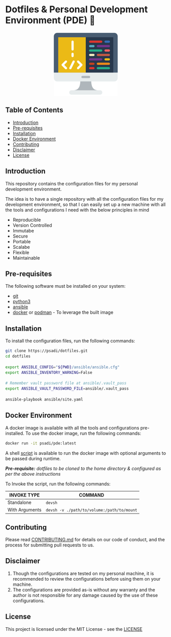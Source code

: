 # Dotfiles & Personal Development Environment (PDE) 🚀

<p align="center">
  <img src="https://raw.githubusercontent.com/psadi/dotfiles/main/assets/image.png" alt="alt text" width="200" height="200">
</p>

## Table of Contents

- [Introduction](#introduction)
- [Pre-requisites](#pre-requisites)
- [Installation](#installation)
- [Docker Environment](#docker-environment)
- [Contributing](#contributing)
- [Disclaimer](#disclaimer)
- [License](#license)

## Introduction

This repository contains the configuration files for my personal development environment.

The idea is to have a single repository with all the configuration files for my development environment, so that I can easily set up a new machine with all the tools and configurations I need with the below principles in mind

- Reproducible
- Version Controlled
- Immutabe
- Secure
- Portable
- Scalabe
- Flexible
- Maintainable

## Pre-requisites

The following software must be installed on your system:

- [git](https://git-scm.com/)
- [python3](https://www.python.org/)
- [ansible](https://www.ansible.com/)
- [docker](https://www.docker.com/) or [podman](https://podman.io/) - To leverage the built image

## Installation

To install the configuration files, run the following commands:

```bash
git clone https://psadi/dotfiles.git
cd dotfiles

export ANSIBLE_CONFIG="${PWD}/ansible/ansible.cfg"
export ANSIBLE_INVENTORY_WARNING=False

# Remember vault password file at ansible/.vault_pass
export ANSIBLE_VAULT_PASSWORD_FILE=ansible/.vault_pass

ansible-playbook ansible/site.yaml
```
## Docker Environment

A docker image is available with all the tools and configurations pre-installed. To use the docker image, run the following commands:

```bash
docker run -it psadi/pde:latest
```

A shell [script](https://github.com/psadi/dotfiles/blob/main/.local/bin/devsh) is available to run the docker image with optional arguments to be passed during runtime.

***Pre-requisite:** dotfiles to be cloned to the home directory & configured as per the above instructions*

To Invoke the script, run the following commands:

|INVOKE TYPE|COMMAND|
|---|---|
|Standalone|`devsh`|
|With Arguments|`devsh -v ./path/to/volume:/path/to/mount`|

## Contributing
Please read [CONTRIBUTING.md](CONTRIBUTING.md) for details on our code of conduct, and the process for submitting pull requests to us.

## Disclaimer
1. Though the configurations are tested on my personal machine, it is recommended to review the configurations before using them on your machine.
2. The configurations are provided as-is without any warranty and the author is not responsible for any damage caused by the use of these configurations.

## License
This project is licensed under the MIT License - see the [LICENSE](LICENSE)
